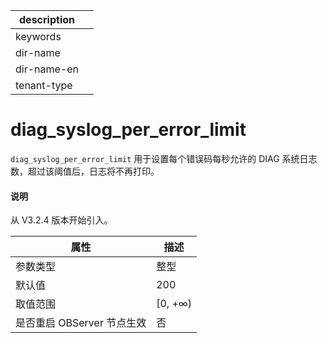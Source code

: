 |description||
|---|---|
|keywords||
|dir-name||
|dir-name-en||
|tenant-type||

# diag_syslog_per_error_limit

`diag_syslog_per_error_limit` 用于设置每个错误码每秒允许的 DIAG 系统日志数，超过该阈值后，日志将不再打印。

<main id="notice" type='explain'>
  <h4>说明</h4>
  <p>从 V3.2.4 版本开始引入。</p>
</main>

| **属性** | **描述** |
| --- | --- |
| 参数类型 | 整型 |
| 默认值 | 200 |
| 取值范围 | \[0, +∞) |
| 是否重启 OBServer 节点生效 | 否 |
